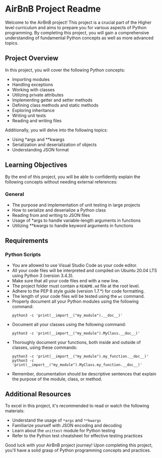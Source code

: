 # AirBnB Project Readme

Welcome to the AirBnB project! This project is a crucial part of the Higher level curriculum and aims to prepare you for various aspects of Python programming. By completing this project, you will gain a comprehensive understanding of fundamental Python concepts as well as more advanced topics. 

## Project Overview

In this project, you will cover the following Python concepts:

- Importing modules
- Handling exceptions
- Working with classes
- Utilizing private attributes
- Implementing getter and setter methods
- Defining class methods and static methods
- Exploring inheritance
- Writing unit tests
- Reading and writing files

Additionally, you will delve into the following topics:

- Using *args and **kwargs
- Serialization and deserialization of objects
- Understanding JSON format

## Learning Objectives

By the end of this project, you will be able to confidently explain the following concepts without needing external references:

### General
- The purpose and implementation of unit testing in large projects
- How to serialize and deserialize a Python class
- Reading from and writing to JSON files
- Usage of *args to handle variable-length arguments in functions
- Utilizing **kwargs to handle keyword arguments in functions

## Requirements

### Python Scripts
- You are allowed to use Visual Studio Code as your code editor.
- All your code files will be interpreted and compiled on Ubuntu 20.04 LTS using Python 3 (version 3.4.3).
- Make sure that all your code files end with a new line.
- The project folder must contain a `README.md` file at the root level.
- Adhere to the PEP 8 style guide (version 1.7.*) for code formatting.
- The length of your code files will be tested using the `wc` command.
- Properly document all your Python modules using the following command:
  ```
  python3 -c 'print(__import__("my_module").__doc__)'
  ```
- Document all your classes using the following command:
  ```
  python3 -c 'print(__import__("my_module").MyClass.__doc__)'
  ```
- Thoroughly document your functions, both inside and outside of classes, using these commands:
  ```
  python3 -c 'print(__import__("my_module").my_function.__doc__)'
  python3 -c 'print(__import__("my_module").MyClass.my_function.__doc__)'
  ```
- Remember, documentation should be descriptive sentences that explain the purpose of the module, class, or method.

## Additional Resources

To excel in this project, it's recommended to read or watch the following materials:

- Understand the usage of `*args` and `**kwargs`
- Familiarize yourself with JSON encoding and decoding
- Learn about the `unittest` module for Python testing
- Refer to the Python test cheatsheet for effective testing practices

Good luck with your AirBnB project journey! Upon completing this project, you'll have a solid grasp of Python programming concepts and practices.